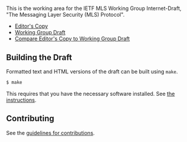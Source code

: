 # 

This is the working area for the IETF MLS Working Group Internet-Draft, "The Messaging Layer Security (MLS) Protocol".

* [Editor's Copy](https://mlswg.github.io/mls-protocol/#go.draft-ietf-mls-protocol.html)
* [Working Group Draft](https://tools.ietf.org/html/draft-ietf-mls-protocol)
* [Compare Editor's Copy to Working Group Draft](https://mlswg.github.io/mls-protocol/#go.draft-ietf-mls-protocol.diff)

## Building the Draft

Formatted text and HTML versions of the draft can be built using `make`.

```sh
$ make
```

This requires that you have the necessary software installed.  See
[the instructions](https://github.com/martinthomson/i-d-template/blob/master/doc/SETUP.md).


## Contributing

See the
[guidelines for contributions](https://github.com/mlswg/mls-protocol/blob/master/CONTRIBUTING.md).
